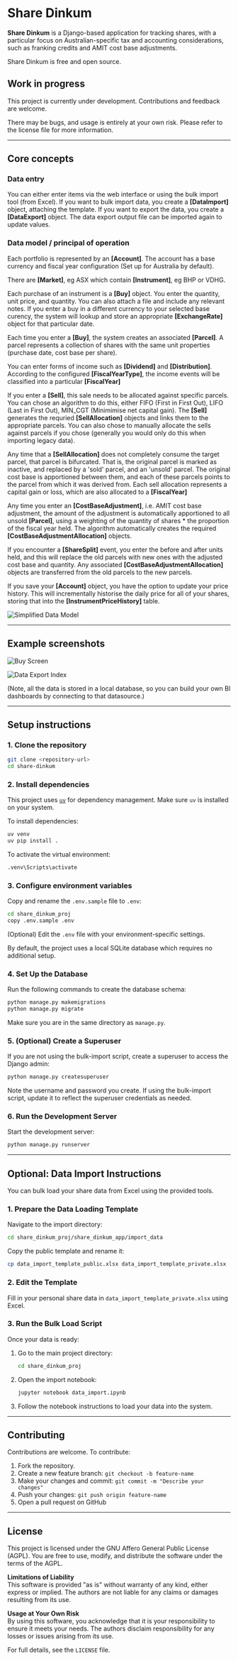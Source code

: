 # Share Dinkum

**Share Dinkum** is a Django-based application for tracking shares, with a particular focus on Australian-specific tax and accounting considerations, such as franking credits and AMIT cost base adjustments.

Share Dinkum is free and open source.

## Work in progress

This project is currently under development. Contributions and feedback are welcome.

There may be bugs, and usage is entirely at your own risk. Please refer to the license file for more information.

---

## Core concepts

### Data entry

You can either enter items via the web interface or using the bulk import tool (from Excel). If you want to bulk import data, you create a **[DataImport]** object, attaching the template. If you want to export the data, you create a **[DataExport]** object. The data export output file can be imported again to update values.

### Data model / principal of operation

Each portfolio is represented by an **[Account]**. The account has a base currency and fiscal year configuration (Set up for Australia by default).

There are **[Market]**, eg ASX which contain **[Instrument]**, eg BHP or VDHG.

Each purchase of an instrument is a **[Buy]** object. You enter the quantity, unit price, and quantity. You can also attach a file and include any relevant notes. If you enter a buy in a different currency to your selected base curency, the system will lookup and store an appropriate **[ExchangeRate]** object for that particular date.

Each time you enter a **[Buy]**, the system creates an associated **[Parcel]**. A parcel represents a collection of shares with the same unit properties (purchase date, cost base per share).

You can enter forms of income such as **[Dividend]** and **[Distribution]**. According to the configured **[FiscalYearType]**, the income events will be classified into a particular **[FiscalYear]**

If you enter a **[Sell]**, this sale needs to be allocated against specific parcels. You can chose an algorithm to do this, either FIFO (First in First Out), LIFO (Last in First Out), MIN_CGT (Minimimise net capital gain). The **[Sell]** generates the requried **[SellAllocation]** objects and links them to the appropriate parcels. You can also chose to manually allocate the sells against parcels if you chose (generally you would only do this when importing legacy data).

Any time that a **[SellAllocation]** does not completely consume the target parcel, that parcel is bifurcated. That is, the original parcel is marked as inactive, and replaced by a 'sold' parcel, and an 'unsold' parcel. The original cost base is apportioned between them, and each of these parcels points to the parcel from which it was derived from. Each sell allocation represents a capital gain or loss, which are also allocated to a **[FiscalYear]**

Any time you enter an **[CostBaseAdjustment]**, i.e. AMIT cost base adjustment, the amount of the adjustment is automatically apportioned to all unsold **[Parcel]**, using a weighting of the quantity of shares * the proportion of the fiscal year held. The algorithm automatically creates the required **[CostBaseAdjustmentAllocation]** objects.

If you encounter a **[ShareSplit]** event, you enter the before and after units held, and this will replace the old parcels with new ones with the adjusted cost base and quantity. Any associated **[CostBaseAdjustmentAllocation]** objects are transferred from the old parcels to the new parcels.

If you save your **[Account]** object, you have the option to update your price history. This will incrementally historise the daily price for all of your shares, storing that into the **[InstrumentPriceHistory]** table.

![Simplified Data Model](docs/images/data_model.png)

---
## Example screenshots

![Buy Screen](docs/images/buy_add_screen.png)

![Data Export Index](docs/images/data_export_index.png)

(Note, all the data is stored in a local database, so you can build your own BI dashboards by connecting to that datasource.)

---
## Setup instructions

### 1. Clone the repository

```bash
git clone <repository-url>
cd share-dinkum
```

### 2. Install dependencies

This project uses [`uv`](https://github.com/astral-sh/uv) for dependency management. Make sure `uv` is installed on your system.

To install dependencies:

```bash
uv venv
uv pip install .
```
To activate the virtual environment:
```bash
.venv\Scripts\activate
```
### 3. Configure environment variables

Copy and rename the `.env.sample` file to `.env`:

```bash
cd share_dinkum_proj
copy .env.sample .env
```

(Optional) Edit the `.env` file with your environment-specific settings.

By default, the project uses a local SQLite database which requires no additional setup.

### 4. Set Up the Database

Run the following commands to create the database schema:

```bash
python manage.py makemigrations
python manage.py migrate
```

Make sure you are in the same directory as `manage.py`.

### 5. (Optional) Create a Superuser

If you are not using the bulk-import script, create a superuser to access the Django admin:

```bash
python manage.py createsuperuser
```

Note the username and password you create. If using the bulk-import script, update it to reflect the superuser credentials as needed.

### 6. Run the Development Server

Start the development server:

```bash
python manage.py runserver
```

---

## Optional: Data Import Instructions

You can bulk load your share data from Excel using the provided tools.

### 1. Prepare the Data Loading Template

Navigate to the import directory:

```bash
cd share_dinkum_proj/share_dinkum_app/import_data
```

Copy the public template and rename it:

```bash
cp data_import_template_public.xlsx data_import_template_private.xlsx
```

### 2. Edit the Template

Fill in your personal share data in `data_import_template_private.xlsx` using Excel.

### 3. Run the Bulk Load Script

Once your data is ready:

1. Go to the main project directory:

    ```bash
    cd share_dinkum_proj
    ```

2. Open the import notebook:

    ```bash
    jupyter notebook data_import.ipynb
    ```

3. Follow the notebook instructions to load your data into the system.

---

## Contributing

Contributions are welcome. To contribute:

1. Fork the repository.
2. Create a new feature branch: `git checkout -b feature-name`
3. Make your changes and commit: `git commit -m "Describe your changes"`
4. Push your changes: `git push origin feature-name`
5. Open a pull request on GitHub

---

## License

This project is licensed under the GNU Affero General Public License (AGPL). You are free to use, modify, and distribute the software under the terms of the AGPL.

**Limitations of Liability**  
This software is provided "as is" without warranty of any kind, either express or implied. The authors are not liable for any claims or damages resulting from its use.

**Usage at Your Own Risk**  
By using this software, you acknowledge that it is your responsibility to ensure it meets your needs. The authors disclaim responsibility for any losses or issues arising from its use.

For full details, see the `LICENSE` file.
